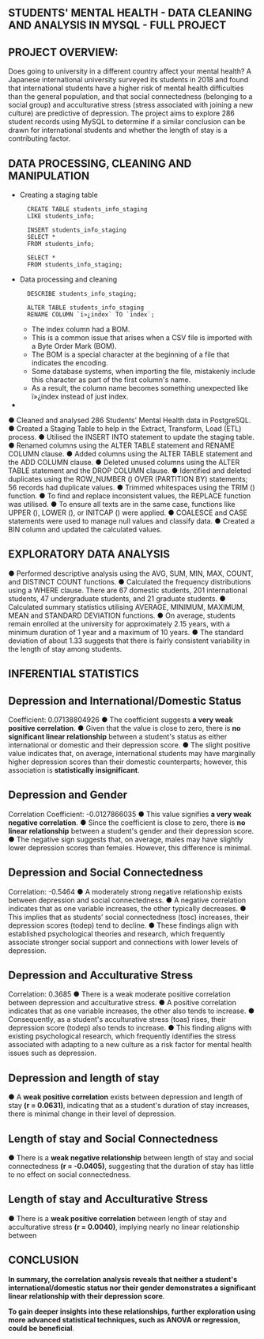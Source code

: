 ## STUDENTS' MENTAL HEALTH - DATA CLEANING AND ANALYSIS IN MYSQL - FULL PROJECT

## PROJECT OVERVIEW:

Does going to university in a different country affect your mental health? A Japanese international university surveyed its students in 2018 and found that international students have a higher risk of mental health difficulties than the general population, and that social connectedness (belonging to a social group) and acculturative stress (stress associated with joining a new culture) are predictive of depression. The project aims to explore 286 student records using MySQL to determine if a similar conclusion can be drawn for international students and whether the length of stay is a contributing factor.


## DATA PROCESSING, CLEANING AND MANIPULATION

- Creating a staging table

        CREATE TABLE students_info_staging 
        LIKE students_info;

        INSERT students_info_staging
        SELECT *
        FROM students_info;

        SELECT *
        FROM students_info_staging;

- Data processing and cleaning

        DESCRIBE students_info_staging;

        ALTER TABLE students_info_staging
        RENAME COLUMN `ï»¿index` TO `index`;

  - The index column had a BOM.
  - This is a common issue that arises when a CSV file is imported with a Byte Order Mark (BOM).
  - The BOM is a special character at the beginning of a file that indicates the encoding.
  - Some database systems, when importing the file, mistakenly include this character as part of the first column's name.
  - As a result, the column name becomes something unexpected like ï»¿index instead of just index.


  
- 

  ●	Cleaned and analysed 286 Students' Mental Health data in PostgreSQL.
  ●	Created a Staging Table to help in the Extract, Transform, Load (ETL) process.
  ●	Utilised the INSERT INTO statement to update the staging table.
  ●	Renamed columns using the ALTER TABLE statement and RENAME COLUMN clause.
  ●	Added columns using the ALTER TABLE statement and the ADD COLUMN clause.
  ●	Deleted unused columns using the ALTER TABLE statement and the DROP COLUMN clause.
  ●	Identified and deleted duplicates using the ROW_NUMBER () OVER (PARTITION BY) statements; 56 records had duplicate values.
  ●	Trimmed whitespaces using the TRIM () function.
  ●	To find and replace inconsistent values, the REPLACE function was utilised.
  ●	To ensure all texts are in the same case, functions like UPPER (), LOWER (), or INITCAP () were applied.
  ●	COALESCE and CASE statements were used to manage null values and classify data.
  ●	Created a BIN column and updated the calculated values.


## EXPLORATORY DATA ANALYSIS

  ● Performed descriptive analysis using the AVG, SUM, MIN, MAX, COUNT, and DISTINCT COUNT functions.
  ● Calculated the frequency distributions using a WHERE clause. There are 67 domestic students, 201 international students, 47 undergraduate students, and 21 graduate students.
  ● Calculated summary statistics utilising AVERAGE, MINIMUM, MAXIMUM, MEAN and STANDARD DEVIATION functions. 
  ● On average, students remain enrolled at the university for approximately 2.15 years, with a minimum duration of 1 year and a maximum of 10 years. 
  ● The standard deviation of about 1.33 suggests that there is fairly consistent variability in the length of stay among students.


## INFERENTIAL STATISTICS

## Depression and International/Domestic Status
Coefficient: 0.07138804926
● The coefficient suggests **a very weak positive correlation**.
● Given that the value is close to zero, there is **no significant linear relationship** between a student's status as either international or domestic and their depression score.
● The slight positive value indicates that, on average, international students may have marginally higher depression scores than their domestic counterparts; however, this association is **statistically insignificant**.

## Depression and Gender
Correlation Coefficient: -0.0127866035
● This value signifies **a very weak negative correlation**.
● Since the coefficient is close to zero, there is **no linear relationship** between a student's gender and their depression score.
● The negative sign suggests that, on average, males may have slightly lower depression scores than females. However, this difference is minimal.
  
## Depression and Social Connectedness
Correlation: -0.5464
● A moderately strong negative relationship exists between depression and social connectedness.
● A negative correlation indicates that as one variable increases, the other typically decreases.
● This implies that as students’ social connectedness (tosc) increases, their depression scores (todep) tend to decline.
● These findings align with established psychological theories and research, which frequently associate stronger social support and connections with lower levels of depression.

## Depression and Acculturative Stress
Correlation: 0.3685
● There is a weak moderate positive correlation between depression and acculturative stress.
● A positive correlation indicates that as one variable increases, the other also tends to increase.
● Consequently, as a student's acculturative stress (toas) rises, their depression score (todep) also tends to increase.
● This finding aligns with existing psychological research, which frequently identifies the stress associated with adapting to a new culture as a risk factor for mental health issues such as depression.

## Depression and length of stay
● A **weak positive correlation** exists between depression and length of stay **(r = 0.0631)**, indicating that as a student's duration of stay increases, there is minimal change in their level of depression. 

## Length of stay and Social Connectedness
● There is a  **weak negative relationship** between length of stay and social connectedness **(r = -0.0405)**, suggesting that the duration of stay has little to no effect on social connectedness.


## Length of stay and Acculturative Stress
● There is a **weak positive correlation** between length of stay and acculturative stress **(r = 0.0040)**, implying nearly no linear relationship between 


## CONCLUSION

**In summary, the correlation analysis reveals that neither a student's international/domestic status nor their gender demonstrates a significant linear relationship with their depression score**.

**To gain deeper insights into these relationships, further exploration using more advanced statistical techniques, such as ANOVA or regression, could be beneficial**.
